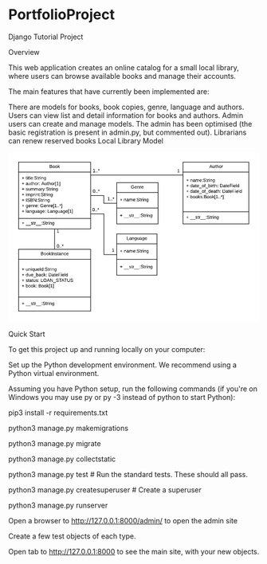 # PortfolioProject
Django Tutorial Project

Overview

This web application creates an online catalog for a small local library, where users can browse available books and manage their accounts.

The main features that have currently been implemented are:

There are models for books, book copies, genre, language and authors.
Users can view list and detail information for books and authors.
Admin users can create and manage models. The admin has been optimised (the basic registration is present in admin.py, but commented out).
Librarians can renew reserved books
Local Library Model

![](https://github.com/antonybest/PortfolioProject/blob/master/local_library_model_diagram.png)

Quick Start

To get this project up and running locally on your computer:

Set up the Python development environment. We recommend using a Python virtual environment.

Assuming you have Python setup, run the following commands (if you're on Windows you may use py or py -3 instead of python to start Python):

pip3 install -r requirements.txt

python3 manage.py makemigrations

python3 manage.py migrate

python3 manage.py collectstatic

python3 manage.py test # Run the standard tests. These should all pass.

python3 manage.py createsuperuser # Create a superuser

python3 manage.py runserver

Open a browser to http://127.0.0.1:8000/admin/ to open the admin site

Create a few test objects of each type.

Open tab to http://127.0.0.1:8000 to see the main site, with your new objects.
